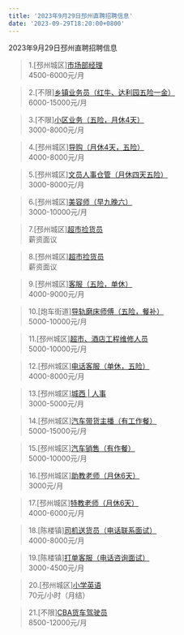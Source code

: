 ```yaml
---
title: '2023年9月29日邳州直聘招聘信息'
date: '2023-09-29T18:20:00+0800'
---
```

2023年9月29日邳州直聘招聘信息
<!--more-->
>1.[邳州城区][市场部经理](https://www.pizhouzhipin.com/job/31444)<br>
>4500-6000元/月

>2.[不限][乡镇业务员（红牛、达利园五险一金）](https://www.pizhouzhipin.com/job/31323)<br>
>6000-15000元/月

>3.[不限][小区业务（五险，月休4天）](https://www.pizhouzhipin.com/job/26452)<br>
>3000-8000元/月

>4.[邳州城区][导购（月休4天，五险）](https://www.pizhouzhipin.com/job/21307)<br>
>4000-8000元/月

>5.[邳州城区][文员人事仓管（月休四天五险）](https://www.pizhouzhipin.com/job/22313)<br>
>3000-8000元/月

>6.[邳州城区][美容师（早九晚六）](https://www.pizhouzhipin.com/job/30382)<br>
>3000-10000元/月

>7.[邳州城区][超市捡货员](https://www.pizhouzhipin.com/job/31443)<br>
>薪资面议

>8.[邳州城区][超市捡货员](https://www.pizhouzhipin.com/job/31442)<br>
>薪资面议

>9.[邳州城区][客服（五险，单休）](https://www.pizhouzhipin.com/job/30882)<br>
>4000-9000元/月

>10.[炮车街道][导轨磨床师傅（五险，餐补）](https://www.pizhouzhipin.com/job/24567)<br>
>5000-10000元/月

>11.[邳州城区][超市、酒店工程维修人员](https://www.pizhouzhipin.com/job/30412)<br>
>5000-10000元/月

>12.[邳州城区][电话客服（单休，五险）](https://www.pizhouzhipin.com/job/26059)<br>
>4000-8000元/月

>13.[邳州城区][城西 | 人事](https://www.pizhouzhipin.com/job/31437)<br>
>3000-5000元/月

>14.[邳州城区][汽车带货主播（有工作餐）](https://www.pizhouzhipin.com/job/29878)<br>
>5000-15000元/月

>15.[邳州城区][汽车销售（有作餐）](https://www.pizhouzhipin.com/job/29877)<br>
>5000-10000元/月

>16.[邳州城区][助教老师（月休6天）](https://www.pizhouzhipin.com/job/29853)<br>
>3000元/月

>17.[邳州城区][特教老师（月休6天）](https://www.pizhouzhipin.com/job/29851)<br>
>4000-6000元/月

>18.[陈楼镇][司机送货员（电话联系面试）](https://www.pizhouzhipin.com/job/21989)<br>
>4000-8000元/月

>19.[陈楼镇][打单客服（电话咨询面试）](https://www.pizhouzhipin.com/job/21988)<br>
>3000-4500元/月

>20.[邳州城区][小学英语](https://www.pizhouzhipin.com/job/31121)<br>
>70元/小时（月结）

>21.[不限][CBA货车驾驶员](https://www.pizhouzhipin.com/job/27901)<br>
>8500-12000元/月

